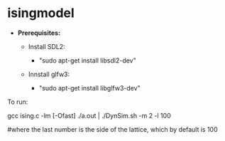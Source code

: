 # isingmodel

* **Prerequisites:**
	* Install SDL2:
		- "sudo apt-get install libsdl2-dev"
    
	* Innstall glfw3:
		- "sudo apt-get install libglfw3-dev"
		
To run:

gcc ising.c -lm [-Ofast]
./a.out | ./DynSim.sh -m 2 -l 100

#where the last number is the side of the lattice, which by default is 100
